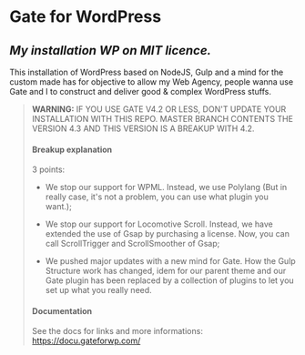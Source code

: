 # Gate for WordPress
## _My installation WP on MIT licence._
This installation of WordPress based on NodeJS, Gulp and a mind for the custom made has for objective to allow my Web Agency, people wanna use Gate and I to construct and deliver good & complex WordPress stuffs.

> **WARNING:** IF YOU USE GATE V4.2 OR LESS, DON'T UPDATE YOUR INSTALLATION WITH THIS REPO. MASTER BRANCH CONTENTS THE VERSION 4.3 AND THIS VERSION IS A BREAKUP WITH 4.2.
>
> #### Breakup explanation
>3 points:
>- We stop our support for WPML. Instead, we use Polylang (But in really case, it's not a problem, you can use what plugin you want.);
>
>- We stop our support for Locomotive Scroll. Instead, we have extended the use of Gsap by purchasing a license. Now, you can call ScrollTrigger and ScrollSmoother of Gsap;
>
>- We pushed major updates with a new mind for Gate. How the Gulp Structure work has changed, idem for our parent theme and our Gate plugin has been replaced by a collection of plugins to let you set up what you really need.
>
> #### Documentation
>See the docs for links and more informations: https://docu.gateforwp.com/